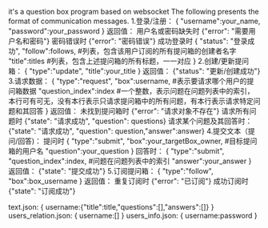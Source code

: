 it's a question box program based on websocket
The following presents the format of communication messages.
1.登录/注册：
{
"username":your_name,
"password":your_password
}
返回值：
用户名或密码缺失时
{"error": "需要用户名和密码"}
密码错误时
{"error": "密码错误"}
成功登录时
{
"status": "登录成功",
"follow":follows,   #列表，包含该用户订阅的所有提问箱的创建者名字
"title":titles      #列表，包含上述提问箱的所有标题，一一对应
}
2.创建/更新提问箱：
{
"type":"update",
"title":your_title
}
返回值：
{"status": "更新/创建成功"}
3.请求数据：
{
"type":"request",
"box":username,   #表示要请求哪个用户的提问箱数据
"question_index":index #一个整数，表示问题在问题列表中的索引，本行可有可无，没有本行表示只请求提问箱中的所有问题，有本行表示请求特定问题和其回答
}
返回值：
未找到提问箱时
{"error": "请求对象不存在"}
请求所有问题时
{"state": "请求成功", "question": questions}
请求某个问题及其回答时：
{"state": "请求成功", "question": question,"answer":answer}
4.提交文本（提问/回答)：
提问时
{
"type":"submit",
"box":your_targetBox_owner, #目标提问箱的用户名
"question":your_question
}
回答时：
{
"type":"submit",
"question_index":index, #问题在问题列表中的索引
"answer":your_answer
}
返回值：
{"state": "提交成功"}
5.订阅提问箱：
{
"type":"follow",
"box":box_username
}
返回值：
重复订阅时
{"error": "已订阅"}
成功订阅时
{"state": "订阅成功"}




text.json:
{
username:{"title":title,"questions":[],"answers":[]}
}
users_relation.json:
{
username:[]
}
users_info.json:
{
username:password
}
